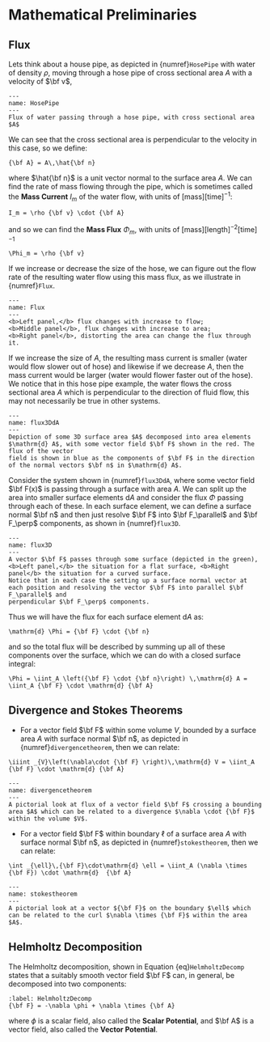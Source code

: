 # Mathematical Preliminaries

## Flux
Lets think about a house pipe, as depicted in {numref}`HosePipe` with water of density $\rho$, moving through a hose pipe of cross sectional 
area $A$ with a velocity of $\bf v$,
```{figure} ./figures/HoseFlux2.png
---
name: HosePipe
---
Flux of water passing through a hose pipe, with cross sectional area $A$
```
We can see that the cross sectional area is perpendicular to the velocity in this case, so we define:
```{math}
{\bf A} = A\,\hat{\bf n}
```
where $\hat{\bf n}$ is a unit vector normal to the surface area $A$.  We can find the rate of mass flowing through the pipe, which is sometimes 
called the <b>Mass Current</b> $I_m$ of the water flow, with units of $[\textrm{mass}][\textrm{time}]^{-1}$:
```{math}
I_m = \rho {\bf v} \cdot {\bf A}
```
and so we can find the <b>Mass Flux</b> $\Phi_m$, with units of $[\textrm{mass}][\textrm{length}]^{-2}[\textrm{time}]^{-1}$
```{math}
\Phi_m = \rho {\bf v}
```
If we increase or decrease the size of the hose, we can figure out the flow rate of the resulting water flow using this mass flux, as we illustrate 
in {numref}`Flux`. 
```{figure} ./figures/flux.png
---
name: Flux
---
<b>Left panel,</b> flux changes with increase to flow; 
<b>Middle panel</b>, flux changes with increase to area; 
<b>Right panel</b>, distorting the area can change the flux through it.
```
If we increase the size of $A$, the resulting mass current is smaller (water would flow slower out of hose) and likewise if we 
decrease $A$, then the mass current would be larger (water would flower faster out of the hose).  We notice that in this hose pipe example, the water 
flows the cross sectional area $A$ which is perpendicular to the direction of fluid flow, this may not necessarily be true in other systems. 
```{figure} ./figures/Flux3DdA.png
---
name: flux3DdA
---
Depiction of some 3D surface area $A$ decomposed into area elements $\mathrm{d} A$, with some vector field $\bf F$ shown in the red. The flux of the vector 
field is shown in blue as the components of $\bf F$ in the direction of the normal vectors $\bf n$ in $\mathrm{d} A$.
```
Consider the system shown in {numref}`flux3DdA`, where some vector field $\bf F(x)$ is passing through a surface with area $A$.  We can split up 
the area into smaller surface elements $\mathrm{d} A$ and consider the flux $\Phi$ passing through each of these.  In each surface element, 
we can define a surface normal $\bf n$ and then just resolve $\bf F$ into $\bf F_\parallel$ and $\bf F_\perp$ components, as shown in {numref}`flux3D`. 
```{figure} ./figures/flux3D.png
---
name: flux3D
---
A vector $\bf F$ passes through some surface (depicted in the green), <b>Left panel,</b> the situation for a flat surface, <b>Right panel</b> the situation for a curved surface.
Notice that in each case the setting up a surface normal vector at each position and resolving the vector $\bf F$ into parallel $\bf F_\parallel$ and 
perpendicular $\bf F_\perp$ components. 
```
Thus we will have the flux for each surface element $\mathrm{d} A$ as:
```{math}
\mathrm{d} \Phi = {\bf F} \cdot {\bf n}
```
and so the total flux will be described by summing up all of these components over the surface, which we can do with a closed surface integral:
```{math}
\Phi = \iint_A \left({\bf F} \cdot {\bf n}\right) \,\mathrm{d} A = \iint_A {\bf F} \cdot \mathrm{d} {\bf A}
```
## Divergence and Stokes Theorems
- For a vector field $\bf F$ within some volume $V$, bounded by a surface area $A$ with surface normal $\bf n$, as depicted in 
{numref}`divergencetheorem`, then we can relate:
```{math}
\iiint _{V}\left(\nabla\cdot {\bf F} \right)\,\mathrm{d} V = \iint_A {\bf F} \cdot \mathrm{d} {\bf A}
```
```{figure} ./figures/DivergenceTheorem2.png
---
name: divergencetheorem
---
A pictorial look at flux of a vector field $\bf F$ crossing a bounding area $A$ which can be related to a divergence $\nabla \cdot {\bf F}$ within the volume $V$.
```

- For a vector field $\bf F$ within boundary $\ell$ of a surface area $A$ with surface normal $\bf n$, as depicted in {numref}`stokestheorem`, then we can relate:
```{math}
\int _{\ell}\,{\bf F}\cdot\mathrm{d} \ell = \iint_A (\nabla \times {\bf F}) \cdot \mathrm{d}  {\bf A}
```
```{figure} ./figures/StokesTheorem.png
---
name: stokestheorem
---
A pictorial look at a vector ${\bf F}$ on the boundary $\ell$ which can be related to the curl $\nabla \times {\bf F}$ within the area $A$.
```

##  Helmholtz Decomposition
The Helmholtz decomposition, shown in Equation {eq}`HelmholtzDecomp` states that a suitably smooth vector field $\bf F$ can, in general, be decomposed 
into two components:
```{math}
:label: HelmholtzDecomp
{\bf F} = -\nabla \phi + \nabla \times {\bf A}
```
where $\phi$ is a scalar field, also called the <b>Scalar Potential</b>, and $\bf A$ is a vector field, also called the <b>Vector Potential</b>.
